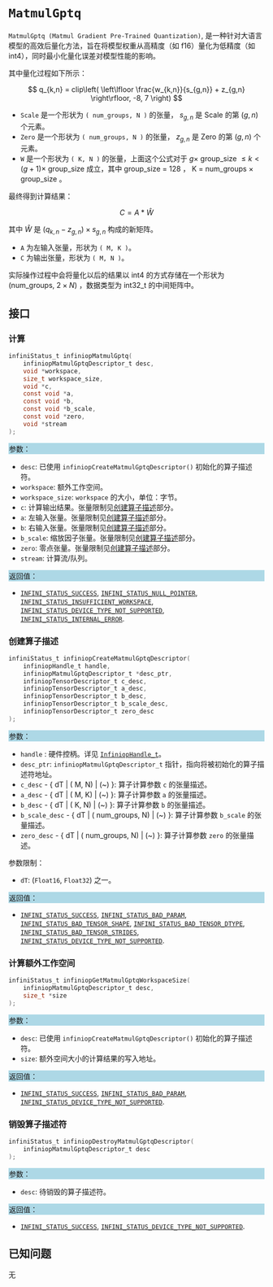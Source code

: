 
# `MatmulGptq`

`MatmulGptq (Matmul Gradient Pre-Trained Quantization)`, 是一种针对大语言模型的高效后量化方法，旨在将模型权重从高精度（如 f16）量化为低精度（如 int4），同时最小化量化误差对模型性能的影响。

其中量化过程如下所示：

  $$
  q_{k,n} = clip\left( \left\lfloor \frac{w_{k,n}}{s_{g,n}} + z_{g,n} \right\rfloor, -8, 7 \right)
  $$

- `Scale` 是一个形状为 `( num_groups, N )` 的张量， $s_{g,n}$ 是 Scale 的第 $(g, n)$ 个元素。 
- `Zero` 是一个形状为 `( num_groups, N )` 的张量， $z_{g,n}$ 是 Zero 的第 $(g, n)$ 个元素。
- `W` 是一个形状为 `( K, N )` 的张量，上面这个公式对于 $g \times$ group_size $\leq k < (g + 1) \times$ group_size 成立，其中 group_size = 128 ， K = num_groups $\times$ group_size 。

最终得到计算结果：

  $$
  C = A * \hat{W}
  $$

其中 $\hat{W}$ 是 $(q_{k,n} - z_{g,n}) \times s_{g,n}$ 构成的新矩阵。

- `A` 为左输入张量，形状为 `( M, K )`。
- `C` 为输出张量，形状为 `( M, N )`。

实际操作过程中会将量化以后的结果以 int4 的方式存储在一个形状为 (num_groups, $2 \times N$) ，数据类型为 int32_t 的中间矩阵中。
## 接口

### 计算

```c
infiniStatus_t infiniopMatmulGptq(
    infiniopMatmulGptqDescriptor_t desc,
    void *workspace,
    size_t workspace_size,
    void *c,
    const void *a,
    const void *b,
    const void *b_scale,
    const void *zero,
    void *stream
);
```

<div style="background-color: lightblue; padding: 1px;"> 参数： </div>

- `desc`:
  已使用 `infiniopCreateMatmulGptqDescriptor()` 初始化的算子描述符。
- `workspace`:
  额外工作空间。
- `workspace_size`:
  `workspace` 的大小，单位：字节。
- `c`:
  计算输出结果。张量限制见[创建算子描述](#创建算子描述)部分。
- `a`:
  左输入张量。张量限制见[创建算子描述](#创建算子描述)部分。
- `b`:
  右输入张量。张量限制见[创建算子描述](#创建算子描述)部分。
- `b_scale`:
  缩放因子张量。张量限制见[创建算子描述](#创建算子描述)部分。
- `zero`:
  零点张量。张量限制见[创建算子描述](#创建算子描述)部分。
- `stream`:
  计算流/队列。

<div style="background-color: lightblue; padding: 1px;">  返回值：</div>

- [`INFINI_STATUS_SUCCESS`], [`INFINI_STATUS_NULL_POINTER`], [`INFINI_STATUS_INSUFFICIENT_WORKSPACE`], [`INFINI_STATUS_DEVICE_TYPE_NOT_SUPPORTED`], [`INFINI_STATUS_INTERNAL_ERROR`].

### 创建算子描述

```c
infiniStatus_t infiniopCreateMatmulGptqDescriptor(
    infiniopHandle_t handle,
    infiniopMatmulGptqDescriptor_t *desc_ptr,
    infiniopTensorDescriptor_t c_desc,
    infiniopTensorDescriptor_t a_desc,
    infiniopTensorDescriptor_t b_desc,
    infiniopTensorDescriptor_t b_scale_desc,
    infiniopTensorDescriptor_t zero_desc
);
```

<div style="background-color: lightblue; padding: 1px;"> 参数：</div>

- `handle`
 : 硬件控柄。详见 [`InfiniopHandle_t`]。
- `desc_ptr`:
  `infiniopMatmulGptqDescriptor_t` 指针，指向将被初始化的算子描述符地址。
- `c_desc` - { dT | ( M, N) | (~) }:
  算子计算参数 `c` 的张量描述。
- `a_desc` - { dT | ( M, K) | (~) }:
  算子计算参数 `a` 的张量描述。
- `b_desc` - { dT | ( K, N) | (~) }:
  算子计算参数 `b` 的张量描述。
- `b_scale_desc` - { dT | ( num_groups, N) | (~) }:
  算子计算参数 `b_scale` 的张量描述。
- `zero_desc` - { dT | ( num_groups, N) | (~) }:
  算子计算参数 `zero` 的张量描述。

参数限制：

- `dT`:  (`Float16`, `Float32`) 之一。

<div style="background-color: lightblue; padding: 1px;"> 返回值：</div>

- [`INFINI_STATUS_SUCCESS`], [`INFINI_STATUS_BAD_PARAM`],  [`INFINI_STATUS_BAD_TENSOR_SHAPE`], [`INFINI_STATUS_BAD_TENSOR_DTYPE`], [`INFINI_STATUS_BAD_TENSOR_STRIDES`], [`INFINI_STATUS_DEVICE_TYPE_NOT_SUPPORTED`].

### 计算额外工作空间

```c
infiniStatus_t infiniopGetMatmulGptqWorkspaceSize(
    infiniopMatmulGptqDescriptor_t desc, 
    size_t *size
);
```

<div style="background-color: lightblue; padding: 1px;"> 参数：</div>

- `desc`:
  已使用 `infiniopCreateMatmulGptqDescriptor()` 初始化的算子描述符。
- `size`:
  额外空间大小的计算结果的写入地址。

<div style="background-color: lightblue; padding: 1px;"> 返回值：</div>

- [`INFINI_STATUS_SUCCESS`], [`INFINI_STATUS_BAD_PARAM`], [`INFINI_STATUS_DEVICE_TYPE_NOT_SUPPORTED`].

### 销毁算子描述符

```c
infiniStatus_t infiniopDestroyMatmulGptqDescriptor(
    infiniopMatmulGptqDescriptor_t desc
);
```

<div style="background-color: lightblue; padding: 1px;"> 参数： </div>

- `desc`:
  待销毁的算子描述符。

<div style="background-color: lightblue; padding: 1px;"> 返回值： </div>

- [`INFINI_STATUS_SUCCESS`], [`INFINI_STATUS_DEVICE_TYPE_NOT_SUPPORTED`].

## 已知问题

无

<!-- 链接 -->
[`InfiniopHandle_t`]: /infiniop/handle/README.md

[`INFINI_STATUS_SUCCESS`]: /common/status/README.md#INFINI_STATUS_SUCCESS
[`INFINI_STATUS_BAD_PARAM`]: /common/status/README.md#INFINI_STATUS_BAD_PARAM
[`INFINI_STATUS_DEVICE_TYPE_NOT_SUPPORTED`]: /common/status/README.md#INFINI_STATUS_DEVICE_TYPE_NOT_SUPPORTED
[`INFINI_STATUS_BAD_TENSOR_SHAPE`]: /common/status/README.md#INFINI_STATUS_BAD_TENSOR_SHAPE
[`INFINI_STATUS_BAD_TENSOR_DTYPE`]: /common/status/README.md#INFINI_STATUS_BAD_TENSOR_DTYPE
[`INFINI_STATUS_BAD_TENSOR_STRIDES`]: /common/status/README.md#INFINI_STATUS_BAD_TENSOR_STRIDES
[`INFINI_STATUS_NULL_POINTER`]:/common/status/README.md#INFINI_STATUS_NULL_POINTER
[`INFINI_STATUS_INSUFFICIENT_WORKSPACE`]:/common/status/README.md#INFINI_STATUS_INSUFFICIENT_WORKSPACE
[`INFINI_STATUS_INTERNAL_ERROR`]:/common/status/README.md#INFINI_STATUS_INTERNAL_ERROR
